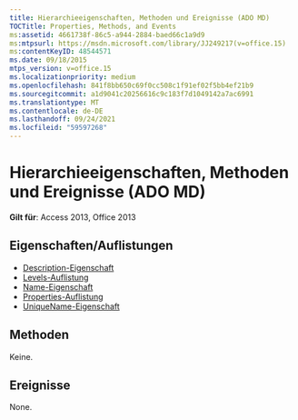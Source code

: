 ```yaml
---
title: Hierarchieeigenschaften, Methoden und Ereignisse (ADO MD)
TOCTitle: Properties, Methods, and Events
ms:assetid: 4661738f-86c5-a944-2884-baed66c1a9d9
ms:mtpsurl: https://msdn.microsoft.com/library/JJ249217(v=office.15)
ms:contentKeyID: 48544571
ms.date: 09/18/2015
mtps_version: v=office.15
ms.localizationpriority: medium
ms.openlocfilehash: 841f8bb650c69f0cc508c1f91ef02f5bb4ef21b9
ms.sourcegitcommit: a1d9041c20256616c9c183f7d1049142a7ac6991
ms.translationtype: MT
ms.contentlocale: de-DE
ms.lasthandoff: 09/24/2021
ms.locfileid: "59597268"
---
```

# <a name="hierarchy-properties-methods-and-events-ado-md"></a>Hierarchieeigenschaften, Methoden und Ereignisse (ADO MD)

**Gilt für**: Access 2013, Office 2013

## <a name="propertiescollections"></a>Eigenschaften/Auflistungen

- [Description-Eigenschaft](description-property-ado-md.md)
- [Levels-Auflistung](levels-collection-ado-md.md)
- [Name-Eigenschaft](name-property-ado-md.md)
- [Properties-Auflistung](properties-collection-ado.md)
- [UniqueName-Eigenschaft ](uniquename-property-ado-md.md)

## <a name="methods"></a>Methoden

Keine.

## <a name="events"></a>Ereignisse

None.


